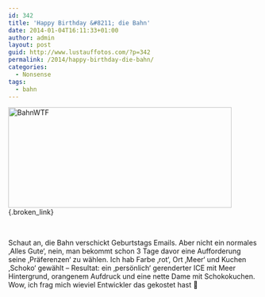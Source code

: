 ```yaml
---
id: 342
title: 'Happy Birthday &#8211; die Bahn'
date: 2014-01-04T16:11:33+01:00
author: admin
layout: post
guid: http://www.lustauffotos.com/?p=342
permalink: /2014/happy-birthday-die-bahn/
categories:
  - Nonsense
tags:
  - bahn
---
```

[<img class="aligncenter size-full wp-image-343" alt="BahnWTF" src="http://www.lustauffotos.com/files/2014/01/BahnWTF.png" width="450" height="203" srcset="http://www.lustauffotos.com/files/2014/01/BahnWTF.png 450w, http://www.lustauffotos.com/files/2014/01/BahnWTF-300x135.png 300w" sizes="(max-width: 450px) 100vw, 450px" />](http://www.lustauffotos.com/files/2014/01/BahnWTF.png){.broken_link}

&nbsp;

Schaut an, die Bahn verschickt Geburtstags Emails. Aber nicht ein normales &#8218;Alles Gute&#8216;, nein, man bekommt schon 3 Tage davor eine Aufforderung seine &#8218;Präferenzen&#8216; zu wählen. Ich hab Farbe &#8218;rot&#8216;, Ort &#8218;Meer&#8216; und Kuchen &#8218;Schoko&#8216; gewählt &#8211; Resultat: ein &#8218;persönlich&#8216; gerenderter ICE mit Meer Hintergrund, orangenem Aufdruck und eine nette Dame mit Schokokuchen. Wow, ich frag mich wieviel Entwickler das gekostet hast 🙂

&nbsp;